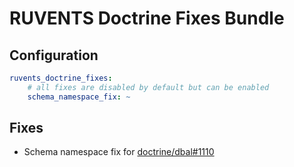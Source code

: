 RUVENTS Doctrine Fixes Bundle
=============================

Configuration
-------------

```yaml
ruvents_doctrine_fixes:
    # all fixes are disabled by default but can be enabled
    schema_namespace_fix: ~ 
```

Fixes
-----

- Schema namespace fix for [doctrine/dbal#1110](https://github.com/doctrine/dbal/issues/1110)
